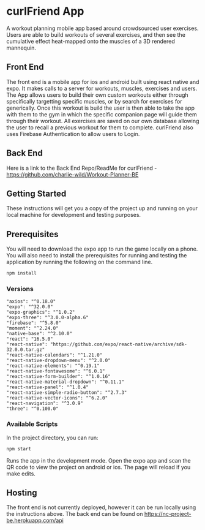 # curlFriend App
A workout planning mobile app based around crowdsourced user exercises. Users are able to build workouts of several exercises, and then see the cumulative effect heat-mapped onto the muscles of a 3D rendered mannequin. 

## Front End
The front end is a mobile app for ios and android built using react native and expo. It makes calls to a server for workouts, muscles, exercises and users. The App allows users to build their own custom workouts either through specifically targetting specific muscles, or by search for exercises for generically. Once this workout is build the user is then able to take the app with them to the gym in which the specific companion page will guide them through their workout. All exercises are saved on our own database allowing the user to recall a previous workout for them to complete. curlFriend also uses Firebase Authentication to allow users to Login.

## Back End
Here is a link to the Back End Repo/ReadMe for curlFriend - https://github.com/charlie-wild/Workout-Planner-BE

## Getting Started
These instructions will get you a copy of the project up and running on your local machine for development and testing purposes.

## Prerequisites
You will need to download the expo app to run the game locally on a phone. You will also need to install the prerequisites for running and testing the application by running the following on the command line.

```bash
npm install
```

### Versions
```
"axios": "^0.18.0"
"expo": "^32.0.0"
"expo-graphics": "^1.0.2"
"expo-three": "^3.0.0-alpha.6"
"firebase": "^5.8.0"
"moment": "^2.24.0"
"native-base": "^2.10.0"
"react": "16.5.0"
"react-native": "https://github.com/expo/react-native/archive/sdk-32.0.0.tar.gz"
"react-native-calendars": "^1.21.0"
"react-native-dropdown-menu": "^2.0.0"
"react-native-elements": "^0.19.1"
"react-native-fontawesome": "^6.0.1"
"react-native-form-builder": "^1.0.16"
"react-native-material-dropdown": "^0.11.1"
"react-native-panel": "^1.0.4"
"react-native-simple-radio-button": "^2.7.3"
"react-native-vector-icons": "^6.2.0"
"react-navigation": "^3.0.9"
"three": "^0.100.0"
```
		
    
### Available Scripts
In the project directory, you can run:

```bash
npm start
```

Runs the app in the development mode.
Open the expo app and scan the QR code to view the project on android or ios. The page will reload if you make edits.

## Hosting
The front end is not currently deployed, however it can be run locally using the instructions above. The back end can be found on https://nc-project-be.herokuapp.com/api
